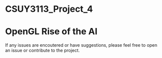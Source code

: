 # CSUY3113_Project_4

# OpenGL Rise of the AI



If any issues are encoutered or have suggestions, please feel free to open an issue or contribute to the project.
